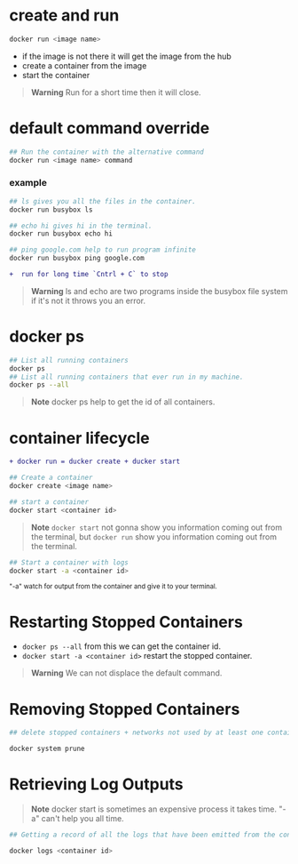 # create and run
```sh
docker run <image name>
```
- if the image is not there it will get the image from the hub
- create a container from the image
- start the container
> __Warning__
> Run for a short time then it will close. 

# default command override
```sh
## Run the container with the alternative command
docker run <image name> command
```
### example
```sh
## ls gives you all the files in the container.
docker run busybox ls 

## echo hi gives hi in the terminal.
docker run busybox echo hi 

## ping google.com help to run program infinite
docker run busybox ping google.com
```
```diff
+  run for long time `Cntrl + C` to stop
```
> __Warning__
> ls and echo are two programs inside the busybox file system if it's not it throws you an error.

# docker ps
```sh
## List all running containers
docker ps
## List all running containers that ever run in my machine.
docker ps --all
```
> __Note__
> docker ps help to get the id of all containers.


# container lifecycle
```diff 
+ docker run = ducker create + ducker start
```
```sh
## Create a container
docker create <image name>

## start a container
docker start <container id>
```
> __Note__
>`docker start` not gonna show you information coming out from the terminal, but `docker run` show you information coming out from the terminal.

```sh
## Start a container with logs
docker start -a <container id>
```
<sub>"-a" watch for output from the container and give it to your terminal.</sub>

# Restarting Stopped Containers
- `docker ps --all` from this we can get the container id.
- `docker start -a <container id>` restart the stopped container.
> __Warning__
> We can not displace the default command.

# Removing Stopped Containers
```sh
## delete stopped containers + networks not used by at least one container + all dangling images + all build cache

docker system prune
``` 

# Retrieving Log Outputs
> __Note__
> docker start is sometimes an expensive process it takes time. "-a" can't help you all time.
```sh
## Getting a record of all the logs that have been emitted from the container(inspect the container)

docker logs <container id>
```
